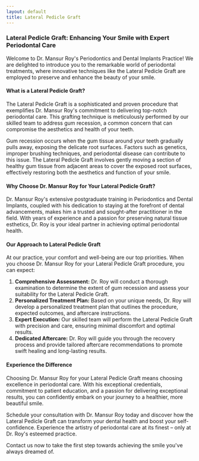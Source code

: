 ```yaml
---
layout: default
title: Lateral Pedicle Graft
---
```


<h3>Lateral Pedicle Graft: Enhancing Your Smile with Expert Periodontal Care</h3>


<p>Welcome to Dr. Mansur Roy's Periodontics and Dental Implants Practice! We are delighted to introduce you to the remarkable world of periodontal treatments, where innovative techniques like the Lateral Pedicle Graft are employed to preserve and enhance the beauty of your smile.</p>

<h4>What is a Lateral Pedicle Graft?</h4>
<p>The Lateral Pedicle Graft is a sophisticated and proven procedure that exemplifies Dr. Mansur Roy's commitment to delivering top-notch periodontal care. This grafting technique is meticulously performed by our skilled team to address gum recession, a common concern that can compromise the aesthetics and health of your teeth.</p>
<p>Gum recession occurs when the gum tissue around your teeth gradually pulls away, exposing the delicate root surfaces. Factors such as genetics, improper brushing techniques, and periodontal disease can contribute to this issue. The Lateral Pedicle Graft involves gently moving a section of healthy gum tissue from adjacent areas to cover the exposed root surfaces, effectively restoring both the aesthetics and function of your smile.</p>

<h4>Why Choose Dr. Mansur Roy for Your Lateral Pedicle Graft?</h4>
<p>Dr. Mansur Roy's extensive postgraduate training in Periodontics and Dental Implants, coupled with his dedication to staying at the forefront of dental advancements, makes him a trusted and sought-after practitioner in the field. With years of experience and a passion for preserving natural tissue esthetics, Dr. Roy is your ideal partner in achieving optimal periodontal health.</p>

<h4>Our Approach to Lateral Pedicle Graft</h4>
<p>At our practice, your comfort and well-being are our top priorities. When you choose Dr. Mansur Roy for your Lateral Pedicle Graft procedure, you can expect:</p>
<ol>
    <li><strong>Comprehensive Assessment:</strong> Dr. Roy will conduct a thorough examination to determine the extent of gum recession and assess your suitability for the Lateral Pedicle Graft.</li>
    <li><strong>Personalized Treatment Plan:</strong> Based on your unique needs, Dr. Roy will develop a personalized treatment plan that outlines the procedure, expected outcomes, and aftercare instructions.</li>
    <li><strong>Expert Execution:</strong> Our skilled team will perform the Lateral Pedicle Graft with precision and care, ensuring minimal discomfort and optimal results.</li>
    <li><strong>Dedicated Aftercare:</strong> Dr. Roy will guide you through the recovery process and provide tailored aftercare recommendations to promote swift healing and long-lasting results.</li>
</ol>

<h4>Experience the Difference</h4>
<p>Choosing Dr. Mansur Roy for your Lateral Pedicle Graft means choosing excellence in periodontal care. With his exceptional credentials, commitment to patient education, and a passion for delivering exceptional results, you can confidently embark on your journey to a healthier, more beautiful smile.</p>
<p>Schedule your consultation with Dr. Mansur Roy today and discover how the Lateral Pedicle Graft can transform your dental health and boost your self-confidence. Experience the artistry of periodontal care at its finest – only at Dr. Roy's esteemed practice.</p>
<p>Contact us now to take the first step towards achieving the smile you've always dreamed of.</p>

